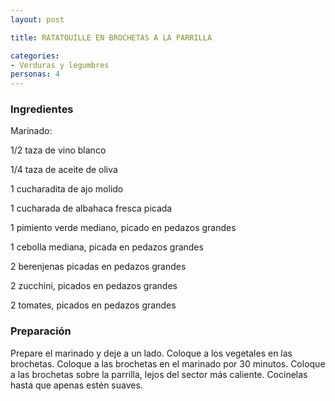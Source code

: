 ```yaml
---
layout: post

title: RATATOUILLE EN BROCHETAS A LA PARRILLA

categories:
- Verduras y legumbres
personas: 4 
---
```

<h3>Ingredientes</h3>
Marinado:

1/2 taza de vino blanco

1/4 taza de aceite de oliva

1 cucharadita de ajo molido

1 cucharada de albahaca fresca picada

1 pimiento verde mediano, picado en pedazos grandes

1 cebolla mediana, picada en pedazos grandes

2 berenjenas picadas en pedazos grandes

2 zucchini, picados en pedazos grandes

2 tomates, picados en pedazos grandes

<h3>Preparación</h3>
Prepare el marinado y deje a un lado. Coloque a los vegetales en las brochetas. Coloque a las brochetas en el marinado por 30 minutos. Coloque a las brochetas sobre la parrilla, lejos del sector más caliente. Cocínelas hasta que apenas estén suaves.